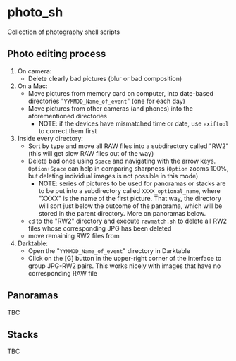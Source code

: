 # photo_sh
Collection of photography shell scripts

## Photo editing process
 1. On camera:
    * Delete clearly bad pictures (blur or bad composition)
 2. On a Mac:
    * Move pictures from memory card on computer, into date-based directories "`YYMMDD_Name_of_event`" (one for each day)
    * Move pictures from other cameras (and phones) into the aforementioned directories
      * NOTE: if the devices have mismatched time or date, use `exiftool` to correct them first
 3. Inside every directory:
    * Sort by type and move all RAW files into a subdirectory called "RW2" (this will get slow RAW files out of the way)
    * Delete bad ones using `Space` and navigating with the arrow keys. `Option+Space` can help in comparing sharpness (`Option` zooms 100%, but deleting individual images is not possible in this mode)
      * NOTE: series of pictures to be used for panoramas or stacks are to be put into a subdirectory called `XXXX_optional_name`, where "XXXX" is the name of the first picture. That way, the directory will sort just below the outcome of the panorama, which will be stored in the parent directory. More on panoramas below. 
    * `cd` to the "RW2" directory and execute `rawmatch.sh` to delete all RW2 files whose corresponding JPG has been deleted
    * move remaining RW2 files from 
 4. Darktable:
    * Open the "`YYMMDD_Name_of_event`" directory in Darktable
    * Click on the [G] button in the upper-right corner of the interface to group JPG-RW2 pairs. This works nicely with images that have no corresponding RAW file

## Panoramas
TBC

## Stacks
TBC
